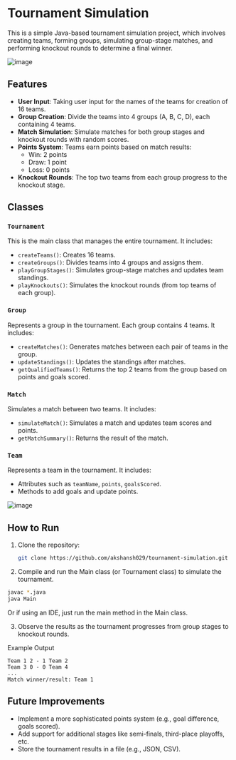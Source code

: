 # Tournament Simulation

This is a simple Java-based tournament simulation project, which involves creating teams, forming groups, simulating group-stage matches, and performing knockout rounds to determine a final winner.

![image](https://github.com/user-attachments/assets/2dbae864-c2aa-43ae-b7b0-e63b6f63cff9)

## Features

- **User Input**: Taking user input for the names of the teams for creation of 16 teams.
- **Group Creation**: Divide the teams into 4 groups (A, B, C, D), each containing 4 teams.
- **Match Simulation**: Simulate matches for both group stages and knockout rounds with random scores.
- **Points System**: Teams earn points based on match results:
  - Win: 2 points
  - Draw: 1 point
  - Loss: 0 points
- **Knockout Rounds**: The top two teams from each group progress to the knockout stage.

## Classes

### `Tournament`

This is the main class that manages the entire tournament. It includes:

- `createTeams()`: Creates 16 teams.
- `createGroups()`: Divides teams into 4 groups and assigns them.
- `playGroupStages()`: Simulates group-stage matches and updates team standings.
- `playKnockouts()`: Simulates the knockout rounds (from top teams of each group).

### `Group`

Represents a group in the tournament. Each group contains 4 teams. It includes:

- `createMatches()`: Generates matches between each pair of teams in the group.
- `updateStandings()`: Updates the standings after matches.
- `getQualifiedTeams()`: Returns the top 2 teams from the group based on points and goals scored.

### `Match`

Simulates a match between two teams. It includes:

- `simulateMatch()`: Simulates a match and updates team scores and points.
- `getMatchSummary()`: Returns the result of the match.

### `Team`

Represents a team in the tournament. It includes:

- Attributes such as `teamName`, `points`, `goalsScored`.
- Methods to add goals and update points.

![image](https://github.com/user-attachments/assets/cc3d9be9-126b-45d5-8f5f-68f2cdf827a1)

## How to Run

1. Clone the repository:

   ```bash
   git clone https://github.com/akshansh029/tournament-simulation.git
   ```

2. Compile and run the Main class (or Tournament class) to simulate the tournament.

```bash
javac *.java
java Main
```

Or if using an IDE, just run the main method in the Main class.

3. Observe the results as the tournament progresses from group stages to knockout rounds.

Example Output

```text
Team 1 2 - 1 Team 2
Team 3 0 - 0 Team 4
...
Match winner/result: Team 1
```

## Future Improvements

- Implement a more sophisticated points system (e.g., goal difference, goals scored).
- Add support for additional stages like semi-finals, third-place playoffs, etc.
- Store the tournament results in a file (e.g., JSON, CSV).

